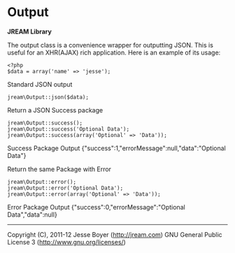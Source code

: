 # Output
**JREAM Library**

The output class is a convenience wrapper for outputting JSON. This is useful for an XHR(AJAX) rich application.
Here is an example of its usage:

	<?php
	$data = array('name' => 'jesse');
	
Standard JSON output

	jream\Output::json($data);
	
Return a JSON Success package

	jream\Output::success();
	jream\Output::success('Optional Data');
	jream\Output::success(array('Optional' => 'Data'));
	
Success Package Output
	{"success":1,"errorMessage":null,"data":"Optional Data"}

Return the same Package with Error

	jream\Output::error();
	jream\Output::error('Optional Data');
	jream\Output::error(array('Optional' => 'Data'));
	
Error Package Output
	{"success":0,"errorMessage":"Optional Data","data":null}
	
	
***

Copyright (C), 2011-12 Jesse Boyer (<http://jream.com>)
GNU General Public License 3 (<http://www.gnu.org/licenses/>)
